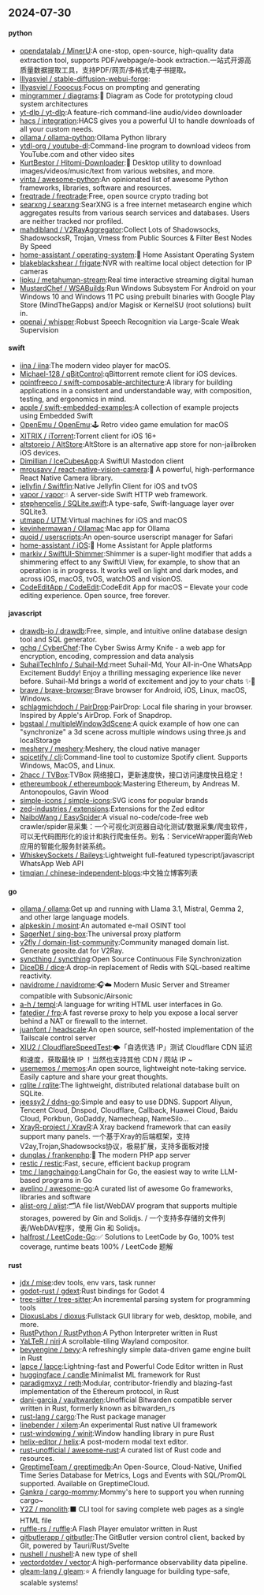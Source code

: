 ## 2024-07-30

#### python
* [opendatalab / MinerU](https://github.com/opendatalab/MinerU):A one-stop, open-source, high-quality data extraction tool, supports PDF/webpage/e-book extraction.一站式开源高质量数据提取工具，支持PDF/网页/多格式电子书提取。
* [lllyasviel / stable-diffusion-webui-forge](https://github.com/lllyasviel/stable-diffusion-webui-forge):
* [lllyasviel / Fooocus](https://github.com/lllyasviel/Fooocus):Focus on prompting and generating
* [mingrammer / diagrams](https://github.com/mingrammer/diagrams):🎨 Diagram as Code for prototyping cloud system architectures
* [yt-dlp / yt-dlp](https://github.com/yt-dlp/yt-dlp):A feature-rich command-line audio/video downloader
* [hacs / integration](https://github.com/hacs/integration):HACS gives you a powerful UI to handle downloads of all your custom needs.
* [ollama / ollama-python](https://github.com/ollama/ollama-python):Ollama Python library
* [ytdl-org / youtube-dl](https://github.com/ytdl-org/youtube-dl):Command-line program to download videos from YouTube.com and other video sites
* [KurtBestor / Hitomi-Downloader](https://github.com/KurtBestor/Hitomi-Downloader):🍰 Desktop utility to download images/videos/music/text from various websites, and more.
* [vinta / awesome-python](https://github.com/vinta/awesome-python):An opinionated list of awesome Python frameworks, libraries, software and resources.
* [freqtrade / freqtrade](https://github.com/freqtrade/freqtrade):Free, open source crypto trading bot
* [searxng / searxng](https://github.com/searxng/searxng):SearXNG is a free internet metasearch engine which aggregates results from various search services and databases. Users are neither tracked nor profiled.
* [mahdibland / V2RayAggregator](https://github.com/mahdibland/V2RayAggregator):Collect Lots of Shadowsocks, ShadowsocksR, Trojan, Vmess from Public Sources & Filter Best Nodes By Speed
* [home-assistant / operating-system](https://github.com/home-assistant/operating-system):🔰 Home Assistant Operating System
* [blakeblackshear / frigate](https://github.com/blakeblackshear/frigate):NVR with realtime local object detection for IP cameras
* [lipku / metahuman-stream](https://github.com/lipku/metahuman-stream):Real time interactive streaming digital human
* [MustardChef / WSABuilds](https://github.com/MustardChef/WSABuilds):Run Windows Subsystem For Android on your Windows 10 and Windows 11 PC using prebuilt binaries with Google Play Store (MindTheGapps) and/or Magisk or KernelSU (root solutions) built in.
* [openai / whisper](https://github.com/openai/whisper):Robust Speech Recognition via Large-Scale Weak Supervision

#### swift
* [iina / iina](https://github.com/iina/iina):The modern video player for macOS.
* [Michael-128 / qBitControl](https://github.com/Michael-128/qBitControl):qBittorrent remote client for iOS devices.
* [pointfreeco / swift-composable-architecture](https://github.com/pointfreeco/swift-composable-architecture):A library for building applications in a consistent and understandable way, with composition, testing, and ergonomics in mind.
* [apple / swift-embedded-examples](https://github.com/apple/swift-embedded-examples):A collection of example projects using Embedded Swift
* [OpenEmu / OpenEmu](https://github.com/OpenEmu/OpenEmu):🕹 Retro video game emulation for macOS
* [XITRIX / iTorrent](https://github.com/XITRIX/iTorrent):Torrent client for iOS 16+
* [altstoreio / AltStore](https://github.com/altstoreio/AltStore):AltStore is an alternative app store for non-jailbroken iOS devices.
* [Dimillian / IceCubesApp](https://github.com/Dimillian/IceCubesApp):A SwiftUI Mastodon client
* [mrousavy / react-native-vision-camera](https://github.com/mrousavy/react-native-vision-camera):📸 A powerful, high-performance React Native Camera library.
* [jellyfin / Swiftfin](https://github.com/jellyfin/Swiftfin):Native Jellyfin Client for iOS and tvOS
* [vapor / vapor](https://github.com/vapor/vapor):💧 A server-side Swift HTTP web framework.
* [stephencelis / SQLite.swift](https://github.com/stephencelis/SQLite.swift):A type-safe, Swift-language layer over SQLite3.
* [utmapp / UTM](https://github.com/utmapp/UTM):Virtual machines for iOS and macOS
* [kevinhermawan / Ollamac](https://github.com/kevinhermawan/Ollamac):Mac app for Ollama
* [quoid / userscripts](https://github.com/quoid/userscripts):An open-source userscript manager for Safari
* [home-assistant / iOS](https://github.com/home-assistant/iOS):📱 Home Assistant for Apple platforms
* [markiv / SwiftUI-Shimmer](https://github.com/markiv/SwiftUI-Shimmer):Shimmer is a super-light modifier that adds a shimmering effect to any SwiftUI View, for example, to show that an operation is in progress. It works well on light and dark modes, and across iOS, macOS, tvOS, watchOS and visionOS.
* [CodeEditApp / CodeEdit](https://github.com/CodeEditApp/CodeEdit):CodeEdit App for macOS – Elevate your code editing experience. Open source, free forever.

#### javascript
* [drawdb-io / drawdb](https://github.com/drawdb-io/drawdb):Free, simple, and intuitive online database design tool and SQL generator.
* [gchq / CyberChef](https://github.com/gchq/CyberChef):The Cyber Swiss Army Knife - a web app for encryption, encoding, compression and data analysis
* [SuhailTechInfo / Suhail-Md](https://github.com/SuhailTechInfo/Suhail-Md):meet Suhail-Md, Your All-in-One WhatsApp Excitement Buddy! Enjoy a thrilling messaging experience like never before. Suhail-Md brings a world of excitement and joy to your chats ✨🤖
* [brave / brave-browser](https://github.com/brave/brave-browser):Brave browser for Android, iOS, Linux, macOS, Windows.
* [schlagmichdoch / PairDrop](https://github.com/schlagmichdoch/PairDrop):PairDrop: Local file sharing in your browser. Inspired by Apple's AirDrop. Fork of Snapdrop.
* [bgstaal / multipleWindow3dScene](https://github.com/bgstaal/multipleWindow3dScene):A quick example of how one can "synchronize" a 3d scene across multiple windows using three.js and localStorage
* [meshery / meshery](https://github.com/meshery/meshery):Meshery, the cloud native manager
* [spicetify / cli](https://github.com/spicetify/cli):Command-line tool to customize Spotify client. Supports Windows, MacOS, and Linux.
* [2hacc / TVBox](https://github.com/2hacc/TVBox):TVBox 网络接口，更新速度快，接口访问速度快且稳定！
* [ethereumbook / ethereumbook](https://github.com/ethereumbook/ethereumbook):Mastering Ethereum, by Andreas M. Antonopoulos, Gavin Wood
* [simple-icons / simple-icons](https://github.com/simple-icons/simple-icons):SVG icons for popular brands
* [zed-industries / extensions](https://github.com/zed-industries/extensions):Extensions for the Zed editor
* [NaiboWang / EasySpider](https://github.com/NaiboWang/EasySpider):A visual no-code/code-free web crawler/spider易采集：一个可视化浏览器自动化测试/数据采集/爬虫软件，可以无代码图形化的设计和执行爬虫任务。别名：ServiceWrapper面向Web应用的智能化服务封装系统。
* [WhiskeySockets / Baileys](https://github.com/WhiskeySockets/Baileys):Lightweight full-featured typescript/javascript WhatsApp Web API
* [timqian / chinese-independent-blogs](https://github.com/timqian/chinese-independent-blogs):中文独立博客列表

#### go
* [ollama / ollama](https://github.com/ollama/ollama):Get up and running with Llama 3.1, Mistral, Gemma 2, and other large language models.
* [alpkeskin / mosint](https://github.com/alpkeskin/mosint):An automated e-mail OSINT tool
* [SagerNet / sing-box](https://github.com/SagerNet/sing-box):The universal proxy platform
* [v2fly / domain-list-community](https://github.com/v2fly/domain-list-community):Community managed domain list. Generate geosite.dat for V2Ray.
* [syncthing / syncthing](https://github.com/syncthing/syncthing):Open Source Continuous File Synchronization
* [DiceDB / dice](https://github.com/DiceDB/dice):A drop-in replacement of Redis with SQL-based realtime reactivity.
* [navidrome / navidrome](https://github.com/navidrome/navidrome):🎧☁️ Modern Music Server and Streamer compatible with Subsonic/Airsonic
* [a-h / templ](https://github.com/a-h/templ):A language for writing HTML user interfaces in Go.
* [fatedier / frp](https://github.com/fatedier/frp):A fast reverse proxy to help you expose a local server behind a NAT or firewall to the internet.
* [juanfont / headscale](https://github.com/juanfont/headscale):An open source, self-hosted implementation of the Tailscale control server
* [XIU2 / CloudflareSpeedTest](https://github.com/XIU2/CloudflareSpeedTest):🌩「自选优选 IP」测试 Cloudflare CDN 延迟和速度，获取最快 IP ！当然也支持其他 CDN / 网站 IP ~
* [usememos / memos](https://github.com/usememos/memos):An open source, lightweight note-taking service. Easily capture and share your great thoughts.
* [rqlite / rqlite](https://github.com/rqlite/rqlite):The lightweight, distributed relational database built on SQLite.
* [jeessy2 / ddns-go](https://github.com/jeessy2/ddns-go):Simple and easy to use DDNS. Support Aliyun, Tencent Cloud, Dnspod, Cloudflare, Callback, Huawei Cloud, Baidu Cloud, Porkbun, GoDaddy, Namecheap, NameSilo...
* [XrayR-project / XrayR](https://github.com/XrayR-project/XrayR):A Xray backend framework that can easily support many panels. 一个基于Xray的后端框架，支持V2ay,Trojan,Shadowsocks协议，极易扩展，支持多面板对接
* [dunglas / frankenphp](https://github.com/dunglas/frankenphp):🧟 The modern PHP app server
* [restic / restic](https://github.com/restic/restic):Fast, secure, efficient backup program
* [tmc / langchaingo](https://github.com/tmc/langchaingo):LangChain for Go, the easiest way to write LLM-based programs in Go
* [avelino / awesome-go](https://github.com/avelino/awesome-go):A curated list of awesome Go frameworks, libraries and software
* [alist-org / alist](https://github.com/alist-org/alist):🗂️A file list/WebDAV program that supports multiple storages, powered by Gin and Solidjs. / 一个支持多存储的文件列表/WebDAV程序，使用 Gin 和 Solidjs。
* [halfrost / LeetCode-Go](https://github.com/halfrost/LeetCode-Go):✅ Solutions to LeetCode by Go, 100% test coverage, runtime beats 100% / LeetCode 题解

#### rust
* [jdx / mise](https://github.com/jdx/mise):dev tools, env vars, task runner
* [godot-rust / gdext](https://github.com/godot-rust/gdext):Rust bindings for Godot 4
* [tree-sitter / tree-sitter](https://github.com/tree-sitter/tree-sitter):An incremental parsing system for programming tools
* [DioxusLabs / dioxus](https://github.com/DioxusLabs/dioxus):Fullstack GUI library for web, desktop, mobile, and more.
* [RustPython / RustPython](https://github.com/RustPython/RustPython):A Python Interpreter written in Rust
* [YaLTeR / niri](https://github.com/YaLTeR/niri):A scrollable-tiling Wayland compositor.
* [bevyengine / bevy](https://github.com/bevyengine/bevy):A refreshingly simple data-driven game engine built in Rust
* [lapce / lapce](https://github.com/lapce/lapce):Lightning-fast and Powerful Code Editor written in Rust
* [huggingface / candle](https://github.com/huggingface/candle):Minimalist ML framework for Rust
* [paradigmxyz / reth](https://github.com/paradigmxyz/reth):Modular, contributor-friendly and blazing-fast implementation of the Ethereum protocol, in Rust
* [dani-garcia / vaultwarden](https://github.com/dani-garcia/vaultwarden):Unofficial Bitwarden compatible server written in Rust, formerly known as bitwarden_rs
* [rust-lang / cargo](https://github.com/rust-lang/cargo):The Rust package manager
* [linebender / xilem](https://github.com/linebender/xilem):An experimental Rust native UI framework
* [rust-windowing / winit](https://github.com/rust-windowing/winit):Window handling library in pure Rust
* [helix-editor / helix](https://github.com/helix-editor/helix):A post-modern modal text editor.
* [rust-unofficial / awesome-rust](https://github.com/rust-unofficial/awesome-rust):A curated list of Rust code and resources.
* [GreptimeTeam / greptimedb](https://github.com/GreptimeTeam/greptimedb):An Open-Source, Cloud-Native, Unified Time Series Database for Metrics, Logs and Events with SQL/PromQL supported. Available on GreptimeCloud.
* [Gankra / cargo-mommy](https://github.com/Gankra/cargo-mommy):Mommy's here to support you when running cargo~
* [Y2Z / monolith](https://github.com/Y2Z/monolith):⬛️ CLI tool for saving complete web pages as a single HTML file
* [ruffle-rs / ruffle](https://github.com/ruffle-rs/ruffle):A Flash Player emulator written in Rust
* [gitbutlerapp / gitbutler](https://github.com/gitbutlerapp/gitbutler):The GitButler version control client, backed by Git, powered by Tauri/Rust/Svelte
* [nushell / nushell](https://github.com/nushell/nushell):A new type of shell
* [vectordotdev / vector](https://github.com/vectordotdev/vector):A high-performance observability data pipeline.
* [gleam-lang / gleam](https://github.com/gleam-lang/gleam):⭐️ A friendly language for building type-safe, scalable systems!
